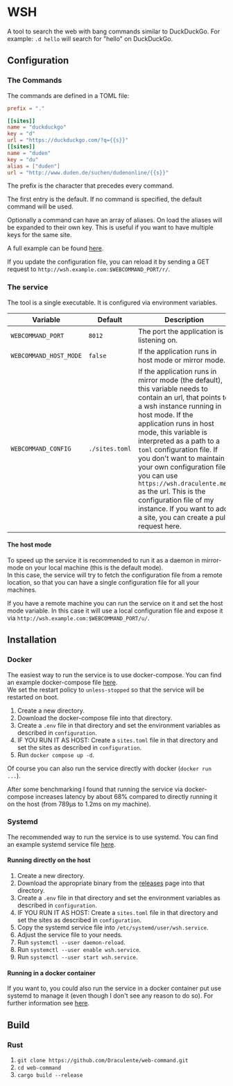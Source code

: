 # WSH

A tool to search the web with bang commands similar to DuckDuckGo. For example: `.d hello` will search for "hello" on DuckDuckGo.

## Configuration

### The Commands

The commands are defined in a TOML file:

```toml
prefix = "."

[[sites]]
name = "duckduckgo"
key = "d"
url = "https://duckduckgo.com/?q={{s}}"
[[sites]]
name = "duden"
key = "du"
alias = ["duden"]
url = "http://www.duden.de/suchen/dudenonline/{{s}}"
```

The prefix is the character that precedes every command.

The first entry is the default. If no command is specified, the default command will be used.

Optionally a command can have an array of aliases. On load the aliases will be expanded to their own key. This is useful if you want to have multiple keys for the same site.

A full example can be found [here](...).

If you update the configuration file, you can reload it by sending a GET request to `http://wsh.example.com:$WEBCOMMAND_PORT/r/`.

### The service

The tool is a single executable. It is configured via environment variables.

| Variable | Default | Description |
|---|---|---|
| `WEBCOMMAND_PORT` | `8012` | The port the application is listening on. |
| `WEBCOMMAND_HOST_MODE` | `false` | If the application runs in host mode or mirror mode. |
| `WEBCOMMAND_CONFIG`  | `./sites.toml` | If the application runs in mirror mode (the default), this variable needs to contain an url, that points to a wsh instance running in host mode. If the application runs in host mode, this variable is interpreted as a path to a `toml` configuration file. If you don't want to maintain your own configuration file, you can use `https://wsh.draculente.me/` as the url. This is the configuration file of my instance. If you want to add a site, you can create a pull request here. |

#### The host mode

To speed up the service it is recommended to run it as a daemon in mirror-mode on your local machine (this is the default mode).  
In this case, the service will try to fetch the configuration file from a remote location, so that you can have a single configuration file for all your machines.  

If you have a remote machine you can run the service on it and set the host mode variable. In this case it will use a local configuration file and expose it via `http://wsh.example.com:$WEBCOMMAND_PORT/u/`.

## Installation

### Docker

The easiest way to run the service is to use docker-compose. You can find an example docker-compose file [here](...).  
We set the restart policy to `unless-stopped` so that the service will be restarted on boot.  

1. Create a new directory.
1. Download the docker-compose file into that directory.
1. Create a `.env` file in that directory and set the environment variables as described in `configuration`.
1. IF YOU RUN IT AS HOST: Create a `sites.toml` file in that directory and set the sites as described in `configuration`.
1. Run `docker compose up -d`.

Of course you can also run the service directly with docker (`docker run ...`).

After some benchmarking I found that running the service via docker-compose increases latency by about 68% compared to directly running it on the host (from 789µs to 1.2ms on my machine).

### Systemd

The recommended way to run the service is to use systemd. You can find an example systemd service file [here](...).

#### Running directly on the host

1. Create a new directory.
1. Download the appropriate binary from the [releases](...) page into that directory.
1. Create a `.env` file in that directory and set the environment variables as described in `configuration`.
1. IF YOU RUN IT AS HOST: Create a `sites.toml` file in that directory and set the sites as described in `configuration`.
1. Copy the systemd service file into `/etc/systemd/user/wsh.service`.
1. Adjust the service file to your needs.
1. Run `systemctl --user daemon-reload`.
1. Run `systemctl --user enable wsh.service`.
1. Run `systemctl --user start wsh.service`. 


#### Running in a docker container

If you want to, you could also run the service in a docker container put use systemd to manage it (even though I don't see any reason to do so). For further information see [here](https://www.jetbrains.com/help/youtrack/server/run-docker-container-as-service.html).

## Build

### Rust

1. `git clone https://github.com/Draculente/web-command.git`
2. `cd web-command`
3. `cargo build --release`